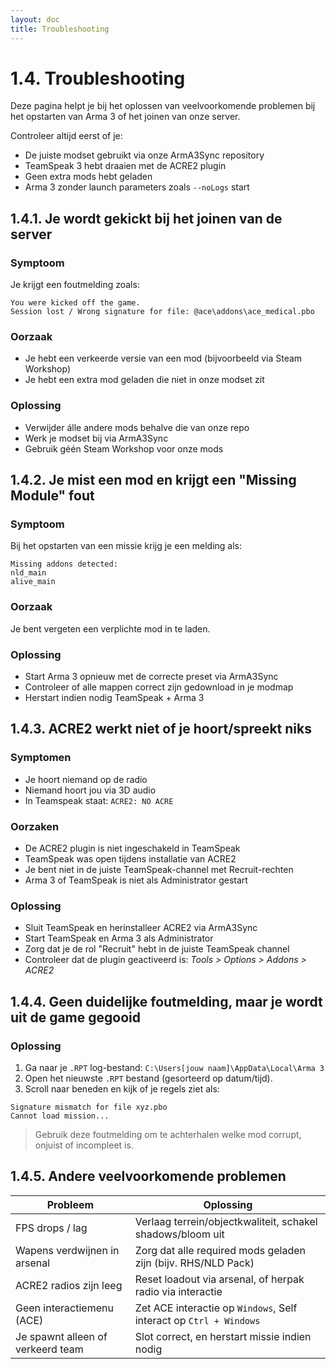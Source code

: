 ```yaml
---
layout: doc
title: Troubleshooting
---
```


# 1.4. Troubleshooting

Deze pagina helpt je bij het oplossen van veelvoorkomende problemen bij het opstarten van Arma 3 of het joinen van onze server.

Controleer altijd eerst of je:
- De juiste modset gebruikt via onze ArmA3Sync repository
- TeamSpeak 3 hebt draaien met de ACRE2 plugin
- Geen extra mods hebt geladen
- Arma 3 zonder launch parameters zoals `--noLogs` start

## 1.4.1. Je wordt gekickt bij het joinen van de server

### Symptoom
Je krijgt een foutmelding zoals:

```
You were kicked off the game.
Session lost / Wrong signature for file: @ace\addons\ace_medical.pbo
```

### Oorzaak
- Je hebt een verkeerde versie van een mod (bijvoorbeeld via Steam Workshop)
- Je hebt een extra mod geladen die niet in onze modset zit

### Oplossing
- Verwijder álle andere mods behalve die van onze repo
- Werk je modset bij via ArmA3Sync
- Gebruik géén Steam Workshop voor onze mods

## 1.4.2. Je mist een mod en krijgt een "Missing Module" fout

### Symptoom

Bij het opstarten van een missie krijg je een melding als:

```
Missing addons detected:
nld_main
alive_main
```

### Oorzaak
Je bent vergeten een verplichte mod in te laden.

### Oplossing
- Start Arma 3 opnieuw met de correcte preset via ArmA3Sync
- Controleer of alle mappen correct zijn gedownload in je modmap
- Herstart indien nodig TeamSpeak + Arma 3

## 1.4.3. ACRE2 werkt niet of je hoort/spreekt niks

### Symptomen
- Je hoort niemand op de radio
- Niemand hoort jou via 3D audio
- In Teamspeak staat: `ACRE2: NO ACRE`

### Oorzaken
- De ACRE2 plugin is niet ingeschakeld in TeamSpeak
- TeamSpeak was open tijdens installatie van ACRE2
- Je bent niet in de juiste TeamSpeak-channel met Recruit-rechten
- Arma 3 of TeamSpeak is niet als Administrator gestart

### Oplossing
- Sluit TeamSpeak en herinstalleer ACRE2 via ArmA3Sync
- Start TeamSpeak en Arma 3 als Administrator
- Zorg dat je de rol "Recruit" hebt in de juiste TeamSpeak channel
- Controleer dat de plugin geactiveerd is: *Tools > Options > Addons > ACRE2*

## 1.4.4. Geen duidelijke foutmelding, maar je wordt uit de game gegooid

### Oplossing
1. Ga naar je `.RPT` log-bestand: `C:\Users[jouw naam]\AppData\Local\Arma 3`
2. Open het nieuwste `.RPT` bestand (gesorteerd op datum/tijd).
3. Scroll naar beneden en kijk of je regels ziet als:

```
Signature mismatch for file xyz.pbo
Cannot load mission...
```

> Gebruik deze foutmelding om te achterhalen welke mod corrupt, onjuist of incompleet is.

## 1.4.5. Andere veelvoorkomende problemen

| Probleem                           | Oplossing                                                       |
|-----------------------------------|------------------------------------------------------------------|
| FPS drops / lag                   | Verlaag terrein/objectkwaliteit, schakel shadows/bloom uit       |
| Wapens verdwijnen in arsenal      | Zorg dat alle required mods geladen zijn (bijv. RHS/NLD Pack)    |
| ACRE2 radios zijn leeg            | Reset loadout via arsenal, of herpak radio via interactie        |
| Geen interactiemenu (ACE)         | Zet ACE interactie op `Windows`, Self interact op `Ctrl + Windows`|
| Je spawnt alleen of verkeerd team | Slot correct, en herstart missie indien nodig     
